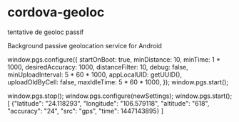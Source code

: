 # cordova-geoloc
tentative de geoloc passif

Background passive geolocation service for Android

window.pgs.configure({
startOnBoot: true,
    minDistance: 10,
    minTime: 1 * 1000,
    desiredAccuracy: 1000,
    distanceFilter: 10,
    debug: false,
    minUploadInterval: 5 * 60 * 1000,
    appLocalUID: getUUID(),
    uploadOldByCell: false,
    maxIdleTime: 5 * 60 * 1000,
});
window.pgs.start();


window.pgs.stop();
window.pgs.configure(newSettings);
window.pgs.start();
[
  {"latitude": "24.118293", "longitude": "106.579118", "altitude": "618", "accuracy": "24", "src": "gps", "time": 1447143895}
]
